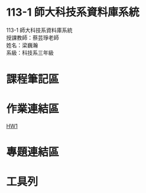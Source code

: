 # 113-1 師大科技系資料庫系統  
113-1 師大科技系資料庫系統  
授課教師：蔡芸琤老師  
姓名：梁巍瀚  
系級：科技系三年級
# 課程筆記區  
# 作業連結區
[HW1](https://www.youtube.com/watch?v=KHBWYuxntek)<br/>
# 專題連結區 
# 工具列
